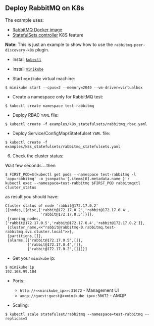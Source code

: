 Deploy RabbitMQ on K8s 
----
The example uses:
* [RabbitMQ Docker image](https://hub.docker.com/_/rabbitmq/)
* [StatefulSets controller](https://kubernetes.io/docs/concepts/workloads/controllers/statefulset/) K8S feature

**Note**: This is just an example to show how to use the `rabbitmq-peer-discovery-k8s` plugin.
   

* Install [`kubectl`](https://kubernetes.io/docs/tasks/tools/install-kubectl/)


* Install [`minikube`](https://kubernetes.io/docs/tasks/tools/install-minikube/)


* Start `minikube` virtual machine:
```
$ minikube start --cpus=2 --memory=2040 --vm-driver=virtualbox
```

* Create a namespace only for RabbitMQ test:
```
$ kubectl create namespace test-rabbitmq
```

* Deploy RBAC `YAML` file:

```
$ kubectl create -f examples/k8s_statefulsets/rabbitmq_rbac.yaml
```

* Deploy Service/ConfigMap/Statefulset `YAML` file:

```
$ kubectl create -f examples/k8s_statefulsets/rabbitmq_statefulsets.yaml
```
6. Check the cluster status:

Wait few seconds....then 

```
$ FIRST_POD=$(kubectl get pods --namespace test-rabbitmq -l 'app=rabbitmq' -o jsonpath='{.items[0].metadata.name }')
kubectl exec --namespace=test-rabbitmq $FIRST_POD rabbitmqctl cluster_status
```
as result you should have:
```
Cluster status of node 'rabbit@172.17.0.2'
[{nodes,[{disc,['rabbit@172.17.0.2','rabbit@172.17.0.4',
                'rabbit@172.17.0.5']}]},
 {running_nodes,['rabbit@172.17.0.5','rabbit@172.17.0.4','rabbit@172.17.0.2']},
 {cluster_name,<<"rabbit@rabbitmq-0.rabbitmq.test-rabbitmq.svc.cluster.local">>},
 {partitions,[]},
 {alarms,[{'rabbit@172.17.0.5',[]},
          {'rabbit@172.17.0.4',[]},
          {'rabbit@172.17.0.2',[]}]}]
```

* Get your `minikube` ip:
```
$ minikube ip
192.168.99.104
```
* Ports:
	* `http://<<minikube_ip>>:31672` - Management UI
	* `amqp://guest:guest@<<minikube_ip>>:30672` - AMQP

* Scaling:
```
$ kubectl scale statefulset/rabbitmq --namespace=test-rabbitmq --replicas=5
```
 
